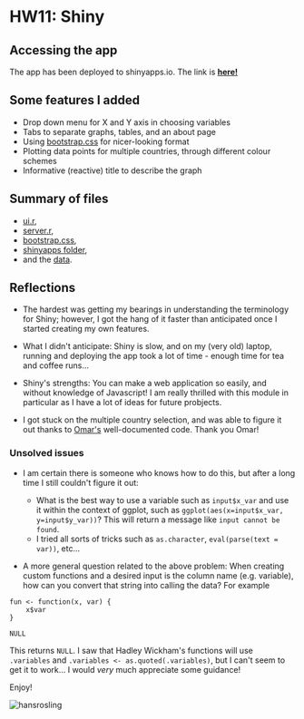 HW11: Shiny
==========================

## Accessing the app

The app has been deployed to shinyapps.io. The link is **[here!](https://mmlee.shinyapps.io/gapminder)**

## Some features I added

* Drop down menu for X and Y axis in choosing variables
* Tabs to separate graphs, tables, and an about page
* Using [bootstrap.css](https://github.com/STAT545-UBC/zz_michelle_lee-coursework/blob/master/HW11/gapminder/www/bootstrap.css) for nicer-looking format
* Plotting data points for multiple countries, through different colour schemes 
* Informative (reactive) title to describe the graph


## Summary of files

* [ui.r](https://github.com/STAT545-UBC/zz_michelle_lee-coursework/blob/master/HW11/gapminder/ui.R),
* [server.r](https://github.com/STAT545-UBC/zz_michelle_lee-coursework/blob/master/HW11/gapminder/server.R), 
* [bootstrap.css](https://github.com/STAT545-UBC/zz_michelle_lee-coursework/blob/master/HW11/gapminder/www/bootstrap.css), 
* [shinyapps folder](https://github.com/STAT545-UBC/zz_michelle_lee-coursework/tree/master/HW11/gapminder/shinyapps/mmlee), 
* and the [data](https://github.com/STAT545-UBC/zz_michelle_lee-coursework/blob/master/HW11/gapminder/gapminderDataFiveYear.txt). 

## Reflections

* The hardest was getting my bearings in understanding the terminology for Shiny; however, I got the hang of it faster than anticipated once I started creating my own features.

* What I didn't anticipate: Shiny is slow, and on my (very old) laptop, running and deploying the app took a lot of time - enough time for tea and coffee runs...

* Shiny's strengths: You can make a web application so easily, and without knowledge of Javascript! I am really thrilled with this module in particular as I have a lot of ideas for future probjects. 

* I got stuck on the multiple country selection, and was able to figure it out thanks to [Omar's](https://github.com/STAT545-UBC/zz_omar_alomeir-coursework/blob/master/Homework11/Shiny-apps/Gapminder-app/ui.R) well-documented code. Thank you Omar!

### Unsolved issues

* I am certain there is someone who knows how to do this, but after a long time I still couldn't figure it out:
	+ What is the best way to use a variable such as `input$x_var` and use it within the context of ggplot, such as `ggplot(aes(x=input$x_var, y=input$y_var))`?  This will return a message like `input cannot be found`.
	+ I tried all sorts of tricks such as `as.character`, `eval(parse(text = var))`, etc... 
	
* A more general question related to the above problem: When creating custom functions and a desired input is the column name (e.g. variable), how can you convert that string into calling the data? For example

```
fun <- function(x, var) {
	x$var
}

NULL
```

This returns `NULL`. I saw that Hadley Wickham's functions will use `.variables` and `.variables <- as.quoted(.variables)`, but I can't seem to get it to work... I would *very* much appreciate some guidance!
 

Enjoy!

![hansrosling](http://lh6.ggpht.com/_H14qvQBzS-Y/TSU1RmdCHNI/AAAAAAAALpE/oHD8MWY_-5Y/hans_rosling_bbc.jpg)